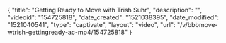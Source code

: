 {
    "title": "Getting Ready to Move with Trish Suhr",
    "description": "",
    "videoid": "154725818",
    "date_created": "1521038395",
    "date_modified": "1521040541",
    "type": "captivate",
    "layout": "video",
    "url": "\/v\/bbbmove-wtrish-gettingready-ac-mp4\/154725818"
}